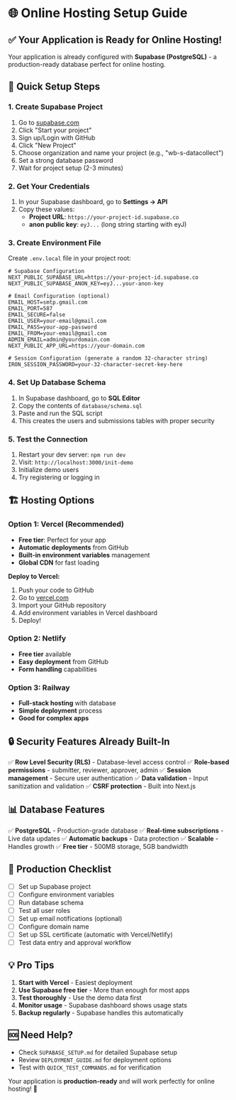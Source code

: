 # 🌐 Online Hosting Setup Guide

## ✅ Your Application is Ready for Online Hosting!

Your application is already configured with **Supabase (PostgreSQL)** - a production-ready database perfect for online hosting.

## 🚀 Quick Setup Steps

### 1. Create Supabase Project

1. Go to [supabase.com](https://supabase.com)
2. Click "Start your project" 
3. Sign up/Login with GitHub
4. Click "New Project"
5. Choose organization and name your project (e.g., "wb-s-datacollect")
6. Set a strong database password
7. Wait for project setup (2-3 minutes)

### 2. Get Your Credentials

1. In your Supabase dashboard, go to **Settings → API**
2. Copy these values:
   - **Project URL**: `https://your-project-id.supabase.co`
   - **anon public key**: `eyJ...` (long string starting with eyJ)

### 3. Create Environment File

Create `.env.local` file in your project root:

```env
# Supabase Configuration
NEXT_PUBLIC_SUPABASE_URL=https://your-project-id.supabase.co
NEXT_PUBLIC_SUPABASE_ANON_KEY=eyJ...your-anon-key

# Email Configuration (optional)
EMAIL_HOST=smtp.gmail.com
EMAIL_PORT=587
EMAIL_SECURE=false
EMAIL_USER=your-email@gmail.com
EMAIL_PASS=your-app-password
EMAIL_FROM=your-email@gmail.com
ADMIN_EMAIL=admin@yourdomain.com
NEXT_PUBLIC_APP_URL=https://your-domain.com

# Session Configuration (generate a random 32-character string)
IRON_SESSION_PASSWORD=your-32-character-secret-key-here
```

### 4. Set Up Database Schema

1. In Supabase dashboard, go to **SQL Editor**
2. Copy the contents of `database/schema.sql`
3. Paste and run the SQL script
4. This creates the users and submissions tables with proper security

### 5. Test the Connection

1. Restart your dev server: `npm run dev`
2. Visit: `http://localhost:3000/init-demo`
3. Initialize demo users
4. Try registering or logging in

## 🏗️ Hosting Options

### Option 1: Vercel (Recommended)
- **Free tier**: Perfect for your app
- **Automatic deployments** from GitHub
- **Built-in environment variables** management
- **Global CDN** for fast loading

**Deploy to Vercel:**
1. Push your code to GitHub
2. Go to [vercel.com](https://vercel.com)
3. Import your GitHub repository
4. Add environment variables in Vercel dashboard
5. Deploy!

### Option 2: Netlify
- **Free tier** available
- **Easy deployment** from GitHub
- **Form handling** capabilities

### Option 3: Railway
- **Full-stack hosting** with database
- **Simple deployment** process
- **Good for complex apps**

## 🔒 Security Features Already Built-In

✅ **Row Level Security (RLS)** - Database-level access control
✅ **Role-based permissions** - submitter, reviewer, approver, admin
✅ **Session management** - Secure user authentication
✅ **Data validation** - Input sanitization and validation
✅ **CSRF protection** - Built into Next.js

## 📊 Database Features

✅ **PostgreSQL** - Production-grade database
✅ **Real-time subscriptions** - Live data updates
✅ **Automatic backups** - Data protection
✅ **Scalable** - Handles growth
✅ **Free tier** - 500MB storage, 5GB bandwidth

## 🚀 Production Checklist

- [ ] Set up Supabase project
- [ ] Configure environment variables
- [ ] Run database schema
- [ ] Test all user roles
- [ ] Set up email notifications (optional)
- [ ] Configure domain name
- [ ] Set up SSL certificate (automatic with Vercel/Netlify)
- [ ] Test data entry and approval workflow

## 💡 Pro Tips

1. **Start with Vercel** - Easiest deployment
2. **Use Supabase free tier** - More than enough for most apps
3. **Test thoroughly** - Use the demo data first
4. **Monitor usage** - Supabase dashboard shows usage stats
5. **Backup regularly** - Supabase handles this automatically

## 🆘 Need Help?

- Check `SUPABASE_SETUP.md` for detailed Supabase setup
- Review `DEPLOYMENT_GUIDE.md` for deployment options
- Test with `QUICK_TEST_COMMANDS.md` for verification

Your application is **production-ready** and will work perfectly for online hosting! 🎉

